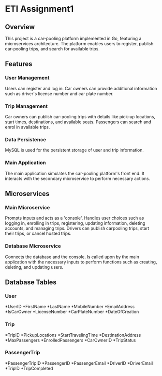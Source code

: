 # ETI Assignment1

## Overview

This project is a car-pooling platform implemented in Go, featuring a microservices architecture. The platform enables users to register, publish car-pooling trips, and search for available trips.

## Features

### User Management
Users can register and log in.
Car owners can provide additional information such as driver's license number and car plate number.

### Trip Management
Car owners can publish car-pooling trips with details like pick-up locations, start times, destinations, and available seats.
Passengers can search and enrol in available trips.

### Data Persistence

MySQL is used for the persistent storage of user and trip information.

### Main Application
The main application simulates the car-pooling platform's front end.
It interacts with the secondary microservice to perform necessary actions.

## Microservices
### Main Microservice
Prompts inputs and acts as a 'console'.
Handles user choices such as logging in, enrolling in trips, registering, updating information, deleting accounts, and managing trips.
Drivers can publish carpooling trips, start their trips, or cancel hosted trips.

### Database Microservice
Connects the database and the console.
Is called upon by the main application with the necessary inputs to perform functions such as creating, deleting, and updating users.

## Database Tables
### User
*UserID
*FirstName
*LastName
*MobileNumber
*EmailAddress
*IsCarOwner
*LicenseNumber
*CarPlateNumber
*DateOfCreation

### Trip
*TripID
*PickupLocations
*StartTravelingTime
*DestinationAddress
*MaxPassengers
*EnrolledPassengers
*CarOwnerID
*TripStatus

### PassengerTrip
*PassengerTripID
*PassengerID
*PassengerEmail
*DriverID
*DriverEmail
*TripID
*TripCompleted
